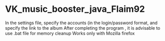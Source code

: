 # VK_music_booster_java_Flaim92
In the settings file, specify the accounts (in the login/password format, and specify the link to the album
After completing the program , it is advisable to use .bat file for memory cleanup
Works only with  Mozilla firefox
